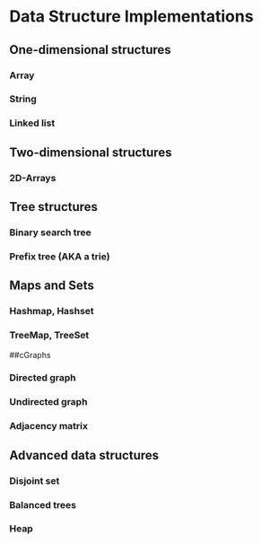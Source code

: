 # Data Structure Implementations

## One-dimensional structures
### Array
### String
### Linked list

## Two-dimensional structures
### 2D-Arrays

## Tree structures
### Binary search tree
### Prefix tree (AKA a trie)

## Maps and Sets
### Hashmap, Hashset
### TreeMap, TreeSet

##cGraphs
### Directed graph
### Undirected graph
### Adjacency matrix

## Advanced data structures
### Disjoint set
### Balanced trees
### Heap

